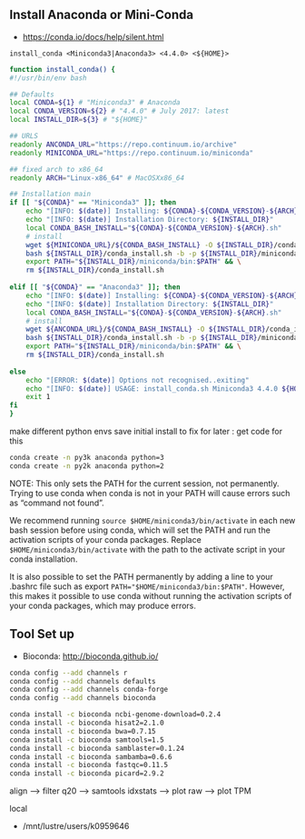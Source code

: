 
## Install Anaconda or Mini-Conda

- https://conda.io/docs/help/silent.html  

`install_conda <Miniconda3|Anaconda3> <4.4.0> <${HOME}>`

```bash
function install_conda() {
#!/usr/bin/env bash

## Defaults
local CONDA=${1} # "Miniconda3" # Anaconda
local CONDA_VERSION=${2} # "4.4.0" # July 2017: latest
local INSTALL_DIR=${3} # "${HOME}"

## URLS
readonly ANCONDA_URL="https://repo.continuum.io/archive"
readonly MINICONDA_URL="https://repo.continuum.io/miniconda"

## fixed arch to x86_64 
readonly ARCH="Linux-x86_64" # MacOSXx86_64

## Installation main
if [[ "${CONDA}" == "Miniconda3" ]]; then
    echo "[INFO: $(date)] Installing: ${CONDA}-${CONDA_VERSION}-${ARCH}"
    echo "[INFO: $(date)] Installation Directory: ${INSTALL_DIR}"
    local CONDA_BASH_INSTALL="${CONDA}-${CONDA_VERSION}-${ARCH}.sh"
    # install
    wget ${MINICONDA_URL}/${CONDA_BASH_INSTALL} -O ${INSTALL_DIR}/conda_install.sh && \
    bash ${INSTALL_DIR}/conda_install.sh -b -p ${INSTALL_DIR}/miniconda && \
    export PATH="${INSTALL_DIR}/miniconda/bin:$PATH" && \
    rm ${INSTALL_DIR}/conda_install.sh
    
elif [[ "${CONDA}" == "Anaconda3" ]]; then
    echo "[INFO: $(date)] Installing: ${CONDA}-${CONDA_VERSION}-${ARCH}"
    echo "[INFO: $(date)] Installation Directory: ${INSTALL_DIR}"
    local CONDA_BASH_INSTALL="${CONDA}-${CONDA_VERSION}-${ARCH}.sh"
    # install
    wget ${ANCONDA_URL}/${CONDA_BASH_INSTALL} -O ${INSTALL_DIR}/conda_install.sh && \
    bash ${INSTALL_DIR}/conda_install.sh -b -p ${INSTALL_DIR}/miniconda && \
    export PATH="${INSTALL_DIR}/miniconda/bin:$PATH" && \
    rm ${INSTALL_DIR}/conda_install.sh
    
else
    echo "[ERROR: $(date)] Options not recognised..exiting"
    echo "[INFO: $(date)] USAGE: install_conda.sh Miniconda3 4.4.0 ${HOME}"
    exit 1
fi
}


```

make different python envs save initial install to fix for later : get code for this

```bash
conda create -n py3k anaconda python=3
conda create -n py2k anaconda python=2
```


NOTE: This only sets the PATH for the current session, not permanently. Trying to use conda when conda is not in your PATH will cause errors such as “command not found”.

We recommend running `source $HOME/miniconda3/bin/activate` in each new bash session before using conda, which will set the PATH and run the activation scripts of your conda packages. Replace `$HOME/miniconda3/bin/activate` with the path to the activate script in your conda installation.

It is also possible to set the PATH permanently by adding a line to your .bashrc file such as export `PATH="$HOME/miniconda3/bin:$PATH"`. However, this makes it possible to use conda without running the activation scripts of your conda packages, which may produce errors.


## Tool Set up
 - Bioconda: http://bioconda.github.io/  

```bash
conda config --add channels r
conda config --add channels defaults
conda config --add channels conda-forge
conda config --add channels bioconda
```

```bash
conda install -c bioconda ncbi-genome-download=0.2.4
conda install -c bioconda hisat2=2.1.0
conda install -c bioconda bwa=0.7.15
conda install -c bioconda samtools=1.5
conda install -c bioconda samblaster=0.1.24
conda install -c bioconda sambamba=0.6.6
conda install -c bioconda fastqc=0.11.5
conda install -c bioconda picard=2.9.2
```


align --> filter q20 --> samtools idxstats --> plot raw --> plot TPM  

local

- /mnt/lustre/users/k0959646